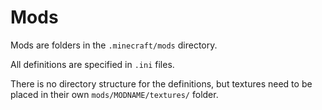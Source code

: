 # Mods

Mods are folders in the `.minecraft/mods` directory.

All definitions are specified in `.ini` files.

There is no directory structure for the definitions, but textures need to be placed in their own `mods/MODNAME/textures/` folder.

